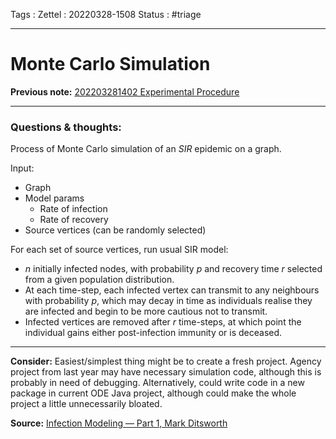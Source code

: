 Tags :
Zettel :  20220328-1508
Status : #triage 

-----

# Monte Carlo Simulation

**Previous note:** [202203281402 Experimental Procedure](202203281402%20Experimental%20Procedure.md)

-----

### Questions & thoughts:

Process of Monte Carlo simulation of an $SIR$ epidemic on a graph.

Input:
- Graph
- Model params
	- Rate of infection
	- Rate of recovery
- Source vertices (can be randomly selected)

For each set of source vertices, run usual SIR model:
- $n$ initially infected nodes, with probability $p$ and recovery time $r$ selected from a given population distribution.
- At each time-step, each infected vertex can transmit to any neighbours with probability $p,$ which may decay in time as individuals realise they are infected and begin to be more cautious not to transmit.
- Infected vertices are removed after $r$ time-steps, at which point the individual gains either post-infection immunity or is deceased. 



-----
 
**Consider:** Easiest/simplest thing might be to create a fresh project. Agency project from last year may have necessary simulation code, although this is probably in need of debugging. Alternatively, could write code in a new package in current ODE Java project, although could make the whole project a little unnecessarily bloated.


**Source:** [Infection Modeling — Part 1, Mark Ditsworth](https://towardsdatascience.com/infection-modeling-part-1-87e74645568a)
